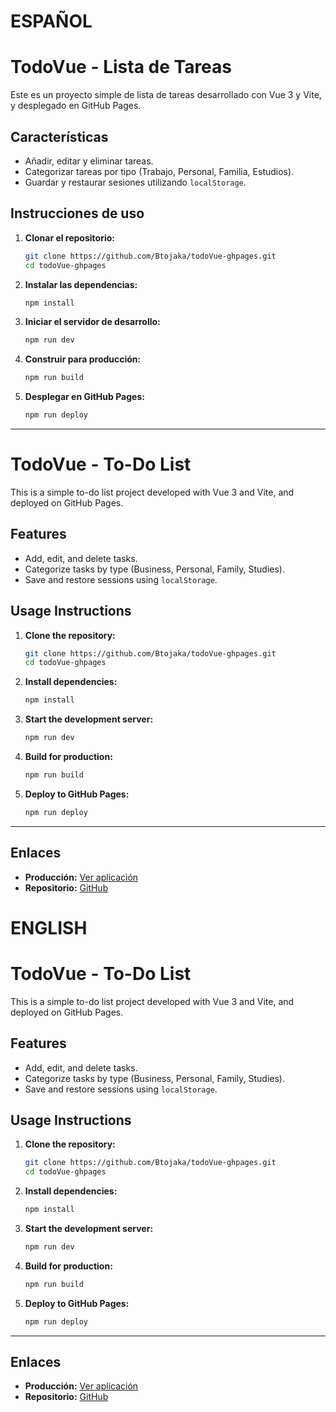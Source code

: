 # ESPAÑOL

# TodoVue - Lista de Tareas

Este es un proyecto simple de lista de tareas desarrollado con Vue 3 y Vite, y desplegado en GitHub Pages.

## Características

- Añadir, editar y eliminar tareas.
- Categorizar tareas por tipo (Trabajo, Personal, Familia, Estudios).
- Guardar y restaurar sesiones utilizando `localStorage`.

## Instrucciones de uso

1. **Clonar el repositorio:**

   ```bash
   git clone https://github.com/Btojaka/todoVue-ghpages.git
   cd todoVue-ghpages
   ```

2. **Instalar las dependencias:**

   ```bash
   npm install
   ```

3. **Iniciar el servidor de desarrollo:**

   ```bash
   npm run dev
   ```

4. **Construir para producción:**

   ```bash
   npm run build
   ```

5. **Desplegar en GitHub Pages:**
   ```bash
   npm run deploy
   ```

---

# TodoVue - To-Do List

This is a simple to-do list project developed with Vue 3 and Vite, and deployed on GitHub Pages.

## Features

- Add, edit, and delete tasks.
- Categorize tasks by type (Business, Personal, Family, Studies).
- Save and restore sessions using `localStorage`.

## Usage Instructions

1. **Clone the repository:**

   ```bash
   git clone https://github.com/Btojaka/todoVue-ghpages.git
   cd todoVue-ghpages
   ```

2. **Install dependencies:**

   ```bash
   npm install
   ```

3. **Start the development server:**

   ```bash
   npm run dev
   ```

4. **Build for production:**

   ```bash
   npm run build
   ```

5. **Deploy to GitHub Pages:**
   ```bash
   npm run deploy
   ```

---

## Enlaces

- **Producción:** [Ver aplicación](https://btojaka.github.io/todoVue-ghpages/)
- **Repositorio:** [GitHub](https://github.com/Btojaka/todoVue-ghpages)

# ENGLISH

# TodoVue - To-Do List

This is a simple to-do list project developed with Vue 3 and Vite, and deployed on GitHub Pages.

## Features

- Add, edit, and delete tasks.
- Categorize tasks by type (Business, Personal, Family, Studies).
- Save and restore sessions using `localStorage`.

## Usage Instructions

1. **Clone the repository:**

   ```bash
   git clone https://github.com/Btojaka/todoVue-ghpages.git
   cd todoVue-ghpages
   ```

2. **Install dependencies:**

   ```bash
   npm install
   ```

3. **Start the development server:**

   ```bash
   npm run dev
   ```

4. **Build for production:**

   ```bash
   npm run build
   ```

5. **Deploy to GitHub Pages:**
   ```bash
   npm run deploy
   ```

---

## Enlaces

- **Producción:** [Ver aplicación](https://btojaka.github.io/todoVue-ghpages/)
- **Repositorio:** [GitHub](https://github.com/Btojaka/todoVue-ghpages)

